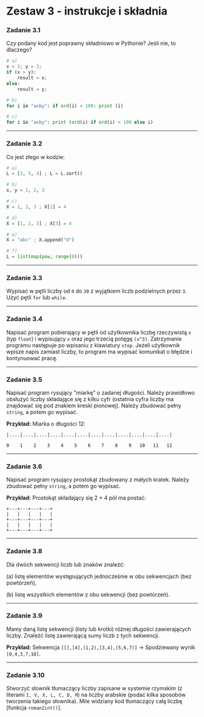 # Zestaw 3 - instrukcje i składnia

### Zadanie 3.1
Czy podany kod jest poprawny składniowo w Pythonie? Jeśli nie, to dlaczego?
```python
# a) 
x = 2; y = 3;
if (x > y):
    result = x;
else:
    result = y;
```
```python
# b)
for i in "axby": if ord(i) < 100: print (i)
```
```python
# c)
for i in "axby": print (ord(i) if ord(i) < 100 else i)
```

---

### Zadanie 3.2
Co jest złego w kodzie:

```python
# a)
L = [3, 5, 4] ; L = L.sort()
```
```python
# b)
x, y = 1, 2, 3
```
```python
# c)
X = 1, 2, 3 ; X[1] = 4
```
```python
# d)
X = [1, 2, 3] ; X[3] = 4
```
```python
# e)
X = "abc" ; X.append("d")
```
```python
# f)
L = list(map(pow, range(8)))
```

---

### Zadanie 3.3
Wypisać w pętli liczby od `0` do `30` z wyjątkiem liczb podzielnych przez `3`. Użyć pętli `for` lub `while`.

---

### Zadanie 3.4
Napisać program pobierający w pętli od użytkownika liczbę rzeczywistą `x` (typ `float`) i wypisujący `x` oraz jego trzecią potęgę `(x^3)`. Zatrzymanie programu następuje po wpisaniu z klawiatury `stop`. Jeżeli użytkownik wpisze napis zamiast liczby, to program ma wypisać komunikat o błędzie i kontynuować pracę.

---

### Zadanie 3.5
Napisać program rysujący "miarkę" o zadanej długości. Należy prawidłowo obsłużyć liczby składające się z kilku cyfr (ostatnia cyfra liczby ma znajdować się pod znakiem kreski pionowej). Należy zbudować pełny `string`, a potem go wypisać.

**Przykład:**
Miarka o długości 12:

```
|....|....|....|....|....|....|....|....|....|....|....|....|

0    1    2    3    4    5    6    7    8    9   10   11   12
```
---

### Zadanie 3.6
Napisać program rysujący prostokąt zbudowany z małych kratek. Należy zbudować pełny `string`, a potem go wypisać. 

**Przykład:**
Prostokąt składający się 2 × 4 pól ma postać:
```
+---+---+---+---+
|   |   |   |   |
+---+---+---+---+
|   |   |   |   | 
+---+---+---+---+
```
---

### Zadanie 3.8
Dla dwóch sekwencji liczb lub znaków znaleźć:

(a) listę elementów występujących jednocześnie w obu sekwencjach (bez powtórzeń),

(b) listę wszystkich elementów z obu sekwencji (bez powtórzeń). 

---

### Zadanie 3.9
Mamy daną listę sekwencji (listy lub krotki) różnej długości zawierających liczby. Znaleźć listę zawierającą sumy liczb z tych sekwencji. 

**Przykład:**
Sekwencja `[[],[4],(1,2),[3,4],(5,6,7)]` -> Spodziewany wynik `[0,4,3,7,18]`.

---

### Zadanie 3.10
Stworzyć słownik tłumaczący liczby zapisane w systemie rzymskim (z literami `I, V, X, L, C, D, M`) na liczby arabskie (podać kilka sposobów tworzenia takiego słownika). Mile widziany kod tłumaczący całą liczbę [funkcja `roman2int()`]. 
